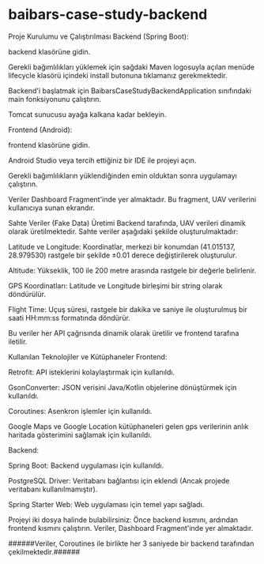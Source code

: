 ﻿# baibars-case-study-backend


Proje Kurulumu ve Çalıştırılması
Backend (Spring Boot):

backend klasörüne gidin.

Gerekli bağımlılıkları yüklemek için sağdaki Maven logosuyla açılan menüde lifecycle klasörü içindeki install butonuna tıklamanız gerekmektedir.

Backend'i başlatmak için BaibarsCaseStudyBackendApplication sınıfındaki main fonksiyonunu çalıştırın.

Tomcat sunucusu ayağa kalkana kadar bekleyin.

Frontend (Android):

frontend klasörüne gidin.

Android Studio veya tercih ettiğiniz bir IDE ile projeyi açın.

Gerekli bağımlılıkların yüklendiğinden emin olduktan sonra uygulamayı çalıştırın.

Veriler Dashboard Fragment'inde yer almaktadır. Bu fragment, UAV verilerini kullanıcıya sunan ekrandır.

Sahte Veriler (Fake Data) Üretimi
Backend tarafında, UAV verileri dinamik olarak üretilmektedir. Sahte veriler aşağıdaki şekilde oluşturulmaktadır:

Latitude ve Longitude: Koordinatlar, merkezi bir konumdan (41.015137, 28.979530) rastgele bir şekilde ±0.01 derece değiştirilerek oluşturulur.

Altitude: Yükseklik, 100 ile 200 metre arasında rastgele bir değerle belirlenir.

GPS Koordinatları: Latitude ve Longitude birleşimi bir string olarak döndürülür.

Flight Time: Uçuş süresi, rastgele bir dakika ve saniye ile oluşturulmuş bir saati HH:mm:ss formatında döndürür.

Bu veriler her API çağrısında dinamik olarak üretilir ve frontend tarafına iletilir.

Kullanılan Teknolojiler ve Kütüphaneler
Frontend:

Retrofit: API isteklerini kolaylaştırmak için kullanıldı.

GsonConverter: JSON verisini Java/Kotlin objelerine dönüştürmek için kullanıldı.

Coroutines: Asenkron işlemler için kullanıldı.

Google Maps ve Google Location kütüphaneleri gelen gps verilerinin anlık haritada gösterimini sağlamak için kullanıldı.

Backend:

Spring Boot: Backend uygulaması için kullanıldı.

PostgreSQL Driver: Veritabanı bağlantısı için eklendi (Ancak projede veritabanı kullanılmamıştır).

Spring Starter Web: Web uygulaması için temel yapı sağladı.

Projeyi iki dosya halinde bulabilirsiniz: Önce backend kısmını, ardından frontend kısmını çalıştırın. Veriler, Dashboard Fragment'inde yer almaktadır.



######Veriler, Coroutines ile birlikte her 3 saniyede bir backend tarafından çekilmektedir.######
